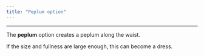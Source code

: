 ```yaml
---
title: "Peplum option"
---
```


***

The **peplum** option creates a peplum along the waist. 

<Note>
If the size and fullness are large enough, this can become a dress.
</Note>




